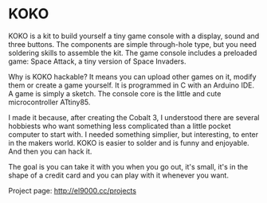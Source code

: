 # KOKO

KOKO is a kit to build yourself a tiny game console with a display, sound and three buttons. The components are simple through-hole type, but you need soldering skills to assemble the kit.
The game console includes a preloaded game: Space Attack, a tiny version of Space Invaders.

Why is KOKO hackable? It means you can upload other games on it, modify them or create a game yourself. It is programmed in C with an Arduino IDE. A game is simply a sketch. The console core is the little and cute microcontroller ATtiny85.

I made it because, after creating the Cobalt 3, I understood there are several hobbiests who want something less complicated than a little pocket computer to start with. I needed something simplier, but interesting, to enter in the makers world. KOKO is easier to solder and is funny and enjoyable. And then you can hack it.

The goal is you can take it with you when you go out, it's small, it's in the shape of a credit card and you can play with it whenever you want.

Project page: http://el9000.cc/projects
